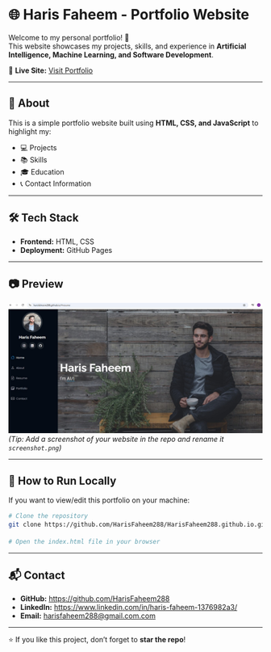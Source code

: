````markdown
````
# 🌐 Haris Faheem - Portfolio Website

Welcome to my personal portfolio! 🚀  
This website showcases my projects, skills, and experience in **Artificial Intelligence, Machine Learning, and Software Development**.  

🔗 **Live Site:** [Visit Portfolio](https://HarisFaheem288.github.io)  

---

## 📌 About
This is a simple portfolio website built using **HTML, CSS, and JavaScript** to highlight my:
- 💻 Projects
- 📚 Skills
- 🎓 Education
- 📞 Contact Information

---

## 🛠️ Tech Stack
- **Frontend:** HTML, CSS  
- **Deployment:** GitHub Pages  

---

## 📷 Preview
![Portfolio Screenshot](./s.jpg)  
*(Tip: Add a screenshot of your website in the repo and rename it `screenshot.png`)*

---

## 🚀 How to Run Locally
If you want to view/edit this portfolio on your machine:
```bash
# Clone the repository
git clone https://github.com/HarisFaheem288/HarisFaheem288.github.io.git

# Open the index.html file in your browser
````

---

## 📬 Contact

* **GitHub:** https://github.com/HarisFaheem288
* **LinkedIn:** https://www.linkedin.com/in/haris-faheem-1376982a3/
* **Email:** harisfaheem288@gmail.com.com

---

⭐ If you like this project, don’t forget to **star the repo**!


